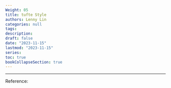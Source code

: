 ```yaml
---
Weight: 05
title: tufte Style
authors: Lenny Lin
categories: null
tags: 
description: 
draft: false
date: "2023-11-15"
lastmod: "2023-11-15"
series:
toc: true
bookCollapseSection: true
---
```



<!--more-->

---

Reference:


